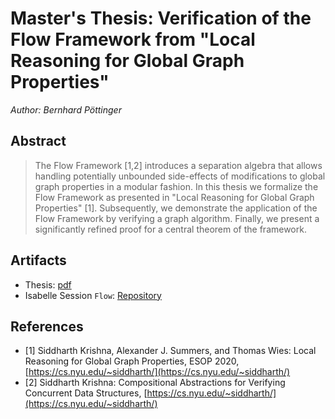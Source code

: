 # Master's Thesis: Verification of the Flow Framework from "Local Reasoning for Global Graph Properties"

*Author: Bernhard Pöttinger*

## Abstract

>  The Flow Framework [1,2] introduces a separation algebra that allows handling potentially unbounded
>  side-effects of modifications to global graph properties in a modular fashion.
>  In this thesis we formalize the Flow Framework as presented in "Local Reasoning for Global Graph Properties"
>  [1].
>  Subsequently, we demonstrate the application of the Flow Framework by verifying a graph algorithm.
>  Finally, we present a significantly refined proof for a central theorem of the framework.

## Artifacts

* Thesis: [pdf](https://github.com/bpoettinger/msc/raw/master/thesis.pdf)
* Isabelle Session `Flow`: [Repository](https://github.com/bpoettinger/msc)

## References

* [1] Siddharth Krishna, Alexander J. Summers, and Thomas Wies: Local Reasoning for Global Graph Properties, ESOP 2020, [https://cs.nyu.edu/~siddharth/](https://cs.nyu.edu/~siddharth/)
* [2] Siddharth Krishna: Compositional Abstractions for Verifying Concurrent Data Structures, [https://cs.nyu.edu/~siddharth/](https://cs.nyu.edu/~siddharth/)
